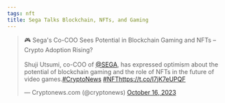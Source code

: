 ```yaml
---
tags: nft
title: Sega Talks Blockchain, NFTs, and Gaming
---
```


<blockquote class="twitter-tweet"><p lang="en" dir="ltr">🎮 Sega&#39;s Co-COO Sees Potential in Blockchain Gaming and NFTs – Crypto Adoption Rising?<br><br>Shuji Utsumi, co-COO of <a href="https://twitter.com/SEGA?ref_src=twsrc%5Etfw">@SEGA</a>, has expressed optimism about the potential of blockchain gaming and the role of NFTs in the future of video games.<a href="https://twitter.com/hashtag/CryptoNews?src=hash&amp;ref_src=twsrc%5Etfw">#CryptoNews</a> <a href="https://twitter.com/hashtag/NFT?src=hash&amp;ref_src=twsrc%5Etfw">#NFT</a><a href="https://t.co/I7jK7eUPQF">https://t.co/I7jK7eUPQF</a></p>&mdash; Cryptonews.com (@cryptonews) <a href="https://twitter.com/cryptonews/status/1713919571030118570?ref_src=twsrc%5Etfw">October 16, 2023</a></blockquote> <script async src="https://platform.twitter.com/widgets.js" charset="utf-8"></script>
